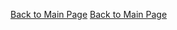 [Back to Main Page](https://github.com/Emiton/CS50-summer)
[Back to Main Page](https://github.com/Emiton/CS50-summer)
